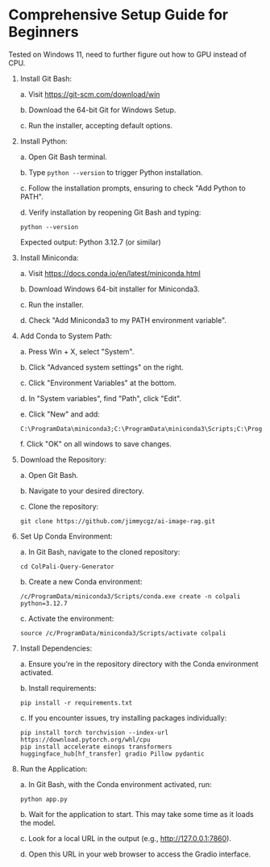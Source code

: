 
# Comprehensive Setup Guide for Beginners

Tested on Windows 11, need to further figure out how to GPU instead of CPU.

1. Install Git Bash:

   a. Visit https://git-scm.com/download/win

   b. Download the 64-bit Git for Windows Setup.

   c. Run the installer, accepting default options.

2. Install Python:

   a. Open Git Bash terminal.

   b. Type `python --version` to trigger Python installation.

   c. Follow the installation prompts, ensuring to check "Add Python to PATH".

   d. Verify installation by reopening Git Bash and typing:
      ```
      python --version
      ```
      Expected output: Python 3.12.7 (or similar)

3. Install Miniconda:

   a. Visit https://docs.conda.io/en/latest/miniconda.html

   b. Download Windows 64-bit installer for Miniconda3.

   c. Run the installer.

   d. Check "Add Miniconda3 to my PATH environment variable".

4. Add Conda to System Path:

   a. Press Win + X, select "System".

   b. Click "Advanced system settings" on the right.

   c. Click "Environment Variables" at the bottom.

   d. In "System variables", find "Path", click "Edit".

   e. Click "New" and add:
      ```
      C:\ProgramData\miniconda3;C:\ProgramData\miniconda3\Scripts;C:\ProgramData\miniconda3\Library\bin
      ```
   f. Click "OK" on all windows to save changes.

5. Download the Repository:

   a. Open Git Bash.

   b. Navigate to your desired directory.

   c. Clone the repository:
      ```
      git clone https://github.com/jimmycgz/ai-image-rag.git
      ```

6. Set Up Conda Environment:

   a. In Git Bash, navigate to the cloned repository:
      ```
      cd ColPali-Query-Generator
      ```
   b. Create a new Conda environment:
      ```
      /c/ProgramData/miniconda3/Scripts/conda.exe create -n colpali python=3.12.7
      ```
   c. Activate the environment:
      ```
      source /c/ProgramData/miniconda3/Scripts/activate colpali
      ```

7. Install Dependencies:

   a. Ensure you're in the repository directory with the Conda environment activated.

   b. Install requirements:
      ```
      pip install -r requirements.txt
      ```
   c. If you encounter issues, try installing packages individually:
      ```
      pip install torch torchvision --index-url https://download.pytorch.org/whl/cpu
      pip install accelerate einops transformers huggingface_hub[hf_transfer] gradio Pillow pydantic
      ```

8. Run the Application:

   a. In Git Bash, with the Conda environment activated, run:
      ```
      python app.py
      ```
   b. Wait for the application to start. This may take some time as it loads the model.

   c. Look for a local URL in the output (e.g., http://127.0.0.1:7860).

   d. Open this URL in your web browser to access the Gradio interface.

